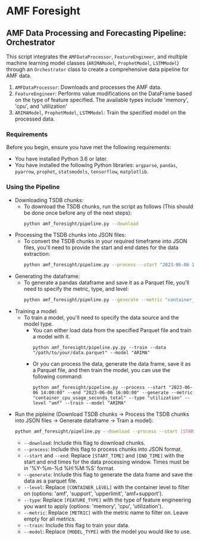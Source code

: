 # AMF Foresight

## AMF Data Processing and Forecasting Pipeline: Orchestrator
This script integrates the `AMFDataProcessor`, `FeatureEngineer`, and multiple machine learning model classes (`ARIMAModel`, `ProphetModel`, `LSTMModel`) through an `Orchestrator` class to create a comprehensive data pipeline for AMF data.

1. `AMFDataProcessor`: Downloads and processes the AMF data.
2. `FeatureEngineer`: Performs value modifications on the DataFrame based on the type of feature specified. The available types include 'memory', 'cpu', and 'utilization'
3. `ARIMAModel`, `ProphetModel`, `LSTMModel`: Train the specified model on the processed data.

### Requirements
Before you begin, ensure you have met the following requirements:
* You have installed Python 3.6 or later.
* You have installed the following Python libraries: `argparse`, `pandas`, `pyarrow`, `prophet`, `statsmodels`, `tensorflow`, `matplotlib`.

### Using the Pipeline
* Downloading TSDB chunks:
    - To download the TSDB chunks, run the script as follows (This should be done once before any of the next steps):
        ```bash
        python amf_foresight/pipeline.py --download
        ```
* Processing the TSDB chunks into JSON files:
    - To convert the TSDB chunks in your required timeframe into JSON files, you'll need to provide the start and end dates for the data extraction:
        ```bash
        python amf_foresight/pipeline.py --process --start "2023-06-06 14:00:00" --end "2023-06-06 16:00:00"
        ```
* Generating the dataframe:
    - To generate a pandas dataframe and save it as a Parquet file, you'll need to specify the metric, type, and level:
        ```bash
        python amf_foresight/pipeline.py --generate --metric "container_cpu_usage_seconds_total" --type "utilization" --level "amf"
        ```    
* Training a model:
    - To train a model, you'll need to specify the data source and the model type. 
        - You can either load data from the specified Parquet file and train a model with it.
            ```
            python amf_foresight/pipeline.py.py --train --data "/path/to/your/data.parquet" --model "ARIMA"
            ```
        - Or you can process the data, generate the data frame, save it as a Parquet file, and then train the model, you can use the following command:
            ```
            python amf_foresight/pipeline.py --process --start "2023-06-06 14:00:00" --end "2023-06-06 16:00:00" --generate --metric "container_cpu_usage_seconds_total" --type "utilization" --level "amf" --train --model "ARIMA"
            ```
* Run the pipleine (Download TSDB chunks -> Process the TSDB chunks into JSON files -> Generate dataframe -> Train a model):
    ```bash
    python amf_foresight/pipeline.py --download --process --start [START_TIME] --end [END_TIME] --generate --level [CONTAINER_LEVEL] --type [FEATURE_TYPE] --metric [METRIC] --train --model [MODEL_TYPE]
    ```
    * `--download`: Include this flag to download chunks.
    * `--process`: Include this flag to process chunks into JSON format.
    * `--start` and `--end`: Replace `[START_TIME]` and `[END_TIME]` with the start and end times for the data processing window. Times must be in '%Y-%m-%d %H:%M:%S' format.
    * `--generate`: Include this flag to generate the data frame and save the data as a parquet file.
    * `--level`: Replace `[CONTAINER_LEVEL]` with the container level to filter on (options: 'amf', 'support', 'upperlimit', 'amf+support'). 
    * `--type`: Replace `[FEATURE_TYPE]` with the type of feature engineering you want to apply (options: 'memory', 'cpu', 'utilization').    
    * `--metric`: Replace `[METRIC]` with the metric name to filter on. Leave empty for all metrics.
    * `--train`: Include this flag to train your data.
    * `--model`: Replace `[MODEL_TYPE]` with the model you would like to use.
